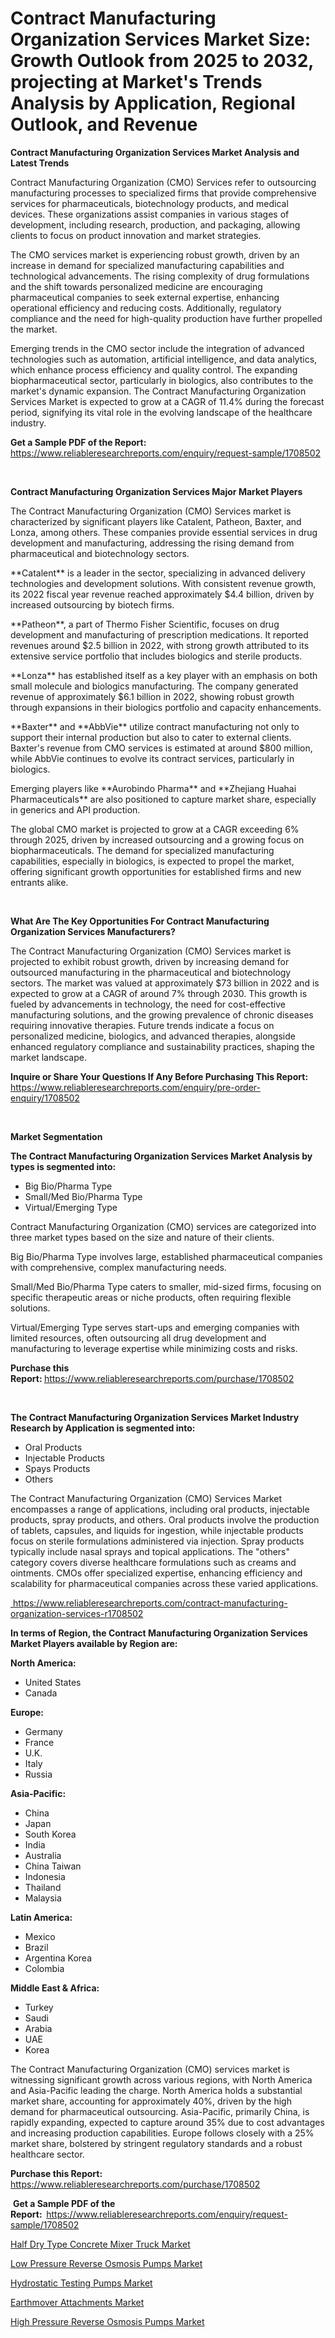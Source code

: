 <p><h1>Contract Manufacturing Organization Services Market Size: Growth Outlook from 2025 to 2032, projecting at Market's Trends Analysis by Application, Regional Outlook, and Revenue</h1></p><p><strong>Contract Manufacturing Organization Services Market Analysis and Latest Trends</strong></p>
<p><p>Contract Manufacturing Organization (CMO) Services refer to outsourcing manufacturing processes to specialized firms that provide comprehensive services for pharmaceuticals, biotechnology products, and medical devices. These organizations assist companies in various stages of development, including research, production, and packaging, allowing clients to focus on product innovation and market strategies.</p><p>The CMO services market is experiencing robust growth, driven by an increase in demand for specialized manufacturing capabilities and technological advancements. The rising complexity of drug formulations and the shift towards personalized medicine are encouraging pharmaceutical companies to seek external expertise, enhancing operational efficiency and reducing costs. Additionally, regulatory compliance and the need for high-quality production have further propelled the market.</p><p>Emerging trends in the CMO sector include the integration of advanced technologies such as automation, artificial intelligence, and data analytics, which enhance process efficiency and quality control. The expanding biopharmaceutical sector, particularly in biologics, also contributes to the market's dynamic expansion. The Contract Manufacturing Organization Services Market is expected to grow at a CAGR of 11.4% during the forecast period, signifying its vital role in the evolving landscape of the healthcare industry.</p></p>
<p><strong>Get a Sample PDF of the Report:&nbsp;</strong> <a href="https://www.reliableresearchreports.com/enquiry/request-sample/1708502?utm_campaign=7&utm_medium=2&utm_source=Github&utm_content=ia&utm_term=10012025&utm_id=contract-manufacturing-organization-services">https://www.reliableresearchreports.com/enquiry/request-sample/1708502</a></p>
<p>&nbsp;</p>
<p><strong>Contract Manufacturing Organization Services Major Market Players</strong></p>
<p><p>The Contract Manufacturing Organization (CMO) Services market is characterized by significant players like Catalent, Patheon, Baxter, and Lonza, among others. These companies provide essential services in drug development and manufacturing, addressing the rising demand from pharmaceutical and biotechnology sectors.</p><p>**Catalent** is a leader in the sector, specializing in advanced delivery technologies and development solutions. With consistent revenue growth, its 2022 fiscal year revenue reached approximately $4.4 billion, driven by increased outsourcing by biotech firms.</p><p>**Patheon**, a part of Thermo Fisher Scientific, focuses on drug development and manufacturing of prescription medications. It reported revenues around $2.5 billion in 2022, with strong growth attributed to its extensive service portfolio that includes biologics and sterile products.</p><p>**Lonza** has established itself as a key player with an emphasis on both small molecule and biologics manufacturing. The company generated revenue of approximately $6.1 billion in 2022, showing robust growth through expansions in their biologics portfolio and capacity enhancements.</p><p>**Baxter** and **AbbVie** utilize contract manufacturing not only to support their internal production but also to cater to external clients. Baxter's revenue from CMO services is estimated at around $800 million, while AbbVie continues to evolve its contract services, particularly in biologics.</p><p>Emerging players like **Aurobindo Pharma** and **Zhejiang Huahai Pharmaceuticals** are also positioned to capture market share, especially in generics and API production.</p><p>The global CMO market is projected to grow at a CAGR exceeding 6% through 2025, driven by increased outsourcing and a growing focus on biopharmaceuticals. The demand for specialized manufacturing capabilities, especially in biologics, is expected to propel the market, offering significant growth opportunities for established firms and new entrants alike.</p></p>
<p>&nbsp;</p>
<p><strong>What Are The Key Opportunities For Contract Manufacturing Organization Services Manufacturers?</strong></p>
<p><p>The Contract Manufacturing Organization (CMO) Services market is projected to exhibit robust growth, driven by increasing demand for outsourced manufacturing in the pharmaceutical and biotechnology sectors. The market was valued at approximately $73 billion in 2022 and is expected to grow at a CAGR of around 7% through 2030. This growth is fueled by advancements in technology, the need for cost-effective manufacturing solutions, and the growing prevalence of chronic diseases requiring innovative therapies. Future trends indicate a focus on personalized medicine, biologics, and advanced therapies, alongside enhanced regulatory compliance and sustainability practices, shaping the market landscape.</p></p>
<p><strong>Inquire or Share Your Questions If Any Before Purchasing This Report:</strong> <a href="https://www.reliableresearchreports.com/enquiry/pre-order-enquiry/1708502?utm_campaign=7&utm_medium=2&utm_source=Github&utm_content=ia&utm_term=10012025&utm_id=contract-manufacturing-organization-services">https://www.reliableresearchreports.com/enquiry/pre-order-enquiry/1708502</a></p>
<p>&nbsp;</p>
<p><strong>Market Segmentation</strong></p>
<p><strong>The Contract Manufacturing Organization Services Market Analysis by types is segmented into:</strong></p>
<p><ul><li>Big Bio/Pharma Type</li><li>Small/Med Bio/Pharma Type</li><li>Virtual/Emerging Type</li></ul></p>
<p><p>Contract Manufacturing Organization (CMO) services are categorized into three market types based on the size and nature of their clients. </p><p>Big Bio/Pharma Type involves large, established pharmaceutical companies with comprehensive, complex manufacturing needs. </p><p>Small/Med Bio/Pharma Type caters to smaller, mid-sized firms, focusing on specific therapeutic areas or niche products, often requiring flexible solutions. </p><p>Virtual/Emerging Type serves start-ups and emerging companies with limited resources, often outsourcing all drug development and manufacturing to leverage expertise while minimizing costs and risks.</p></p>
<p><strong>Purchase this Report:&nbsp;</strong><a href="https://www.reliableresearchreports.com/purchase/1708502?utm_campaign=7&utm_medium=2&utm_source=Github&utm_content=ia&utm_term=10012025&utm_id=contract-manufacturing-organization-services">https://www.reliableresearchreports.com/purchase/1708502</a></p>
<p>&nbsp;</p>
<p><strong>The Contract Manufacturing Organization Services Market Industry Research by Application is segmented into:</strong></p>
<p><ul><li>Oral Products</li><li>Injectable Products</li><li>Spays Products</li><li>Others</li></ul></p>
<p><p>The Contract Manufacturing Organization (CMO) Services Market encompasses a range of applications, including oral products, injectable products, spray products, and others. Oral products involve the production of tablets, capsules, and liquids for ingestion, while injectable products focus on sterile formulations administered via injection. Spray products typically include nasal sprays and topical applications. The "others" category covers diverse healthcare formulations such as creams and ointments. CMOs offer specialized expertise, enhancing efficiency and scalability for pharmaceutical companies across these varied applications.</p></p>
<p><a href="https://www.reliableresearchreports.com/contract-manufacturing-organization-services-r1708502?utm_campaign=7&utm_medium=2&utm_source=Github&utm_content=ia&utm_term=10012025&utm_id=contract-manufacturing-organization-services">&nbsp;https://www.reliableresearchreports.com/contract-manufacturing-organization-services-r1708502</a></p>
<p><strong>In terms of Region, the Contract Manufacturing Organization Services Market Players available by Region are:</strong></p>
<p>
    <p> <strong> North America: </strong>
        <ul>
            <li>United States</li>
            <li>Canada</li>
        </ul>
        </p> 
    <p> <strong> Europe: </strong>
        <ul>
            <li>Germany</li>
            <li>France</li>
            <li>U.K.</li>
            <li>Italy</li>
            <li>Russia</li>
        </ul>
        </p> 
    <p> <strong> Asia-Pacific: </strong>
        <ul>
            <li>China</li>
            <li>Japan</li>
            <li>South Korea</li>
            <li>India</li>
            <li>Australia</li>
            <li>China Taiwan</li>
            <li>Indonesia</li>
            <li>Thailand</li>
            <li>Malaysia</li>
        </ul>
        </p> 
    <p> <strong> Latin America: </strong>
        <ul>
            <li>Mexico</li>
            <li>Brazil</li>
            <li>Argentina Korea</li>
            <li>Colombia</li>
        </ul>
        </p> 
    <p> <strong> Middle East & Africa: </strong>
        <ul>
            <li>Turkey</li>
            <li>Saudi</li>
            <li>Arabia</li>
            <li>UAE</li>
            <li>Korea</li>
        </ul>
    </p>
    </p>
<p><p>The Contract Manufacturing Organization (CMO) services market is witnessing significant growth across various regions, with North America and Asia-Pacific leading the charge. North America holds a substantial market share, accounting for approximately 40%, driven by the high demand for pharmaceutical outsourcing. Asia-Pacific, primarily China, is rapidly expanding, expected to capture around 35% due to cost advantages and increasing production capabilities. Europe follows closely with a 25% market share, bolstered by stringent regulatory standards and a robust healthcare sector.</p></p>
<p><strong>Purchase this Report: </strong><a href="https://www.reliableresearchreports.com/purchase/1708502?utm_campaign=7&utm_medium=2&utm_source=Github&utm_content=ia&utm_term=10012025&utm_id=contract-manufacturing-organization-services">https://www.reliableresearchreports.com/purchase/1708502</a></p>
<p>&nbsp;<strong>Get a Sample PDF of the Report:&nbsp;&nbsp;</strong><a href="https://www.reliableresearchreports.com/enquiry/request-sample/1708502?utm_campaign=7&utm_medium=2&utm_source=Github&utm_content=ia&utm_term=10012025&utm_id=contract-manufacturing-organization-services">https://www.reliableresearchreports.com/enquiry/request-sample/1708502</a></p>
<p><strong></strong></p>
<p><p><a href="https://github.com/provorikovar/Market-Research-Report-List-6/blob/main/half-dry-type-concrete-mixer-truck-market.md?utm_campaign=7&utm_medium=2&utm_source=Github&utm_content=ia&utm_term=10012025&utm_id=contract-manufacturing-organization-services">Half Dry Type Concrete Mixer Truck Market</a></p><p><a href="https://github.com/NargisHussain432/Market-Research-Report-List-1/blob/main/low-pressure-reverse-osmosis-pumps-market.md?utm_campaign=7&utm_medium=2&utm_source=Github&utm_content=ia&utm_term=10012025&utm_id=contract-manufacturing-organization-services">Low Pressure Reverse Osmosis Pumps Market</a></p><p><a href="https://github.com/sherikacas30/Market-Research-Report-List-1/blob/main/hydrostatic-testing-pumps-market.md?utm_campaign=7&utm_medium=2&utm_source=Github&utm_content=ia&utm_term=10012025&utm_id=contract-manufacturing-organization-services">Hydrostatic Testing Pumps Market</a></p><p><a href="https://github.com/angelajermaine/Market-Research-Report-List-5/blob/main/earthmover-attachments-market.md?utm_campaign=7&utm_medium=2&utm_source=Github&utm_content=ia&utm_term=10012025&utm_id=contract-manufacturing-organization-services">Earthmover Attachments Market</a></p><p><a href="https://github.com/FahadAhmed223/Market-Research-Report-List-1/blob/main/high-pressure-reverse-osmosis-pumps-market.md?utm_campaign=7&utm_medium=2&utm_source=Github&utm_content=ia&utm_term=10012025&utm_id=contract-manufacturing-organization-services">High Pressure Reverse Osmosis Pumps Market</a></p></p>
